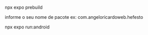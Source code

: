 npx expo prebuild

informe o seu nome de pacote ex: com.angeloricardoweb.hefesto


npx expo run:android